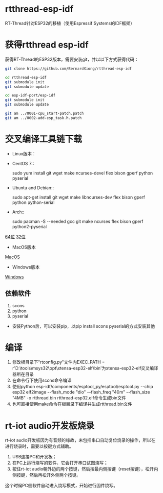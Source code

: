# rtthread-esp-idf
RT-Thread针对ESP32的移植（使用Espressif Systems的IDF框架）

# 获得rtthread esp-idf

获得RT-Thread的ESP32版本，需要安装git，并以以下方式获得代码：

```bash
git clone https://github.com/BernardXiong/rtthread-esp-idf

cd rtthread-esp-idf
git submodule init
git submodule update

cd esp-idf-port/esp-idf
git submodule init
git submodule update

git am ../0001-cpu_start-patch.patch
git am ../0002-add-esp_task.h.patch
```

# 交叉编译工具链下载

* Linux版本：

- CentOS 7::

    sudo yum install git wget make ncurses-devel flex bison gperf python pyserial

- Ubuntu and Debian::

    sudo apt-get install git wget make libncurses-dev flex bison gperf python python-serial

- Arch::

    sudo pacman -S --needed gcc git make ncurses flex bison gperf python2-pyserial

[64位](https://dl.espressif.com/dl/xtensa-esp32-elf-linux64-1.22.0-61-gab8375a-5.2.0.tar.gz)
[32位](https://dl.espressif.com/dl/xtensa-esp32-elf-linux32-1.22.0-61-gab8375a-5.2.0.tar.gz)

* MacOS版本

[MacOS](https://dl.espressif.com/dl/xtensa-esp32-elf-osx-1.22.0-59.tar.gz)

* Windows版本

[Windows](https://dl.espressif.com/dl/xtensa-esp32-elf-win32-1.22.0-59.zip)

## 依赖软件
1. scons
2. python
3. pyserial

* 安装Python后，可以安装pip，以pip install scons pyserial的方式安装其他

# 编译

1. 修改根目录下"rtconfig.py"文件内EXEC_PATH = r'D:\tools\msys32\opt\xtensa-esp32-elf\bin'为xtensa-esp32-elf交叉编译器所在目录
2. 在命令行下使用scons命令编译
3. 使用python esp-idf/components/esptool_py/esptool/esptool.py --chip esp32 elf2image --flash_mode "dio" --flash_freq "40m" --flash_size "4MB"  -o rtthread.bin rtthread-esp32.elf命令生成bin文件
4. 也可直接使用make命令在根目录下编译并生成rtthread.bin文件

# rt-iot audio开发板烧录

rt-iot audio开发板因为有音频的缘故，未包括串口自动复位烧录的操作，所以在进行烧录时，需要以按键方式辅助。

1. USB连接PC和开发板；
2. 在PC上运行烧写的软件，它会打开串口试图烧写；
3. 按住rt-iot audio朝外边的两个按键，然后按最内侧按键（reset按键），松开内侧按键，然后再松开外侧两个按键。

这个时候PC侧软件自动进入烧写模式，开始进行固件烧写。
